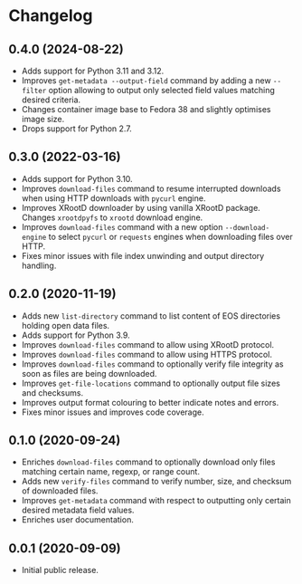 <!-- markdownlint-disable MD013 -->

# Changelog

## 0.4.0 (2024-08-22)

- Adds support for Python 3.11 and 3.12.
- Improves `get-metadata --output-field` command by adding a new `--filter`
  option allowing to output only selected field values matching desired
  criteria.
- Changes container image base to Fedora 38 and slightly optimises image size.
- Drops support for Python 2.7.

## 0.3.0 (2022-03-16)

- Adds support for Python 3.10.
- Improves `download-files` command to resume interrupted downloads when using
  HTTP downloads with `pycurl` engine.
- Improves XRootD downloader by using vanilla XRootD package. Changes
  `xrootdpyfs` to `xrootd` download engine.
- Improves `download-files` command with a new option `--download-engine` to
  select `pycurl` or `requests` engines when downloading files over HTTP.
- Fixes minor issues with file index unwinding and output directory handling.

## 0.2.0 (2020-11-19)

- Adds new `list-directory` command to list content of EOS directories holding
  open data files.
- Adds support for Python 3.9.
- Improves `download-files` command to allow using XRootD protocol.
- Improves `download-files` command to allow using HTTPS protocol.
- Improves `download-files` command to optionally verify file integrity as soon
  as files are being downloaded.
- Improves `get-file-locations` command to optionally output file sizes and
  checksums.
- Improves output format colouring to better indicate notes and errors.
- Fixes minor issues and improves code coverage.

## 0.1.0 (2020-09-24)

- Enriches `download-files` command to optionally download only files matching
  certain name, regexp, or range count.
- Adds new `verify-files` command to verify number, size, and checksum of
  downloaded files.
- Improves `get-metadata` command with respect to outputting only certain
  desired metadata field values.
- Enriches user documentation.

## 0.0.1 (2020-09-09)

- Initial public release.
